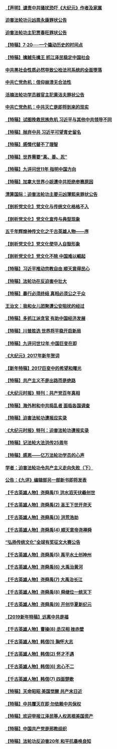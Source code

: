 #### [【声明】谴责中共骚扰恐吓《大纪元》作者及家属](../pages/nsc424/n4442933.md)
#### [迫害法轮功元凶周永康罪状公告](../pages/nsc424/n4234109.md)
#### [迫害法轮功主犯贾春旺罪状公告](../pages/nsc424/n4455857.md)
#### [【特稿】7‧20──一个撬动历史的时间点](../pages/nsc424/n4481700.md)
#### [【特稿】擒贼先擒王 抓江泽民稳定中国社会](../pages/nsc424/n4530296.md)
#### [中共黑社会性质必然导致公检法司系统的全面堕落](../pages/nsc424/n4541854.md)
#### [中共亡党危机：信仰崩溃无合法性](../pages/nsc424/n4545222.md)
#### [活摘法轮功学员器官主犯黄洁夫罪状公告](../pages/nsc424/n4547015.md)
#### [中共亡党危机：中共灭亡是即将到来的现实](../pages/nsc424/n4547349.md)
#### [【特稿】试图挽救民族危机 习近平与其他中共领导不同](../pages/nsc424/n4548555.md)
#### [【特稿】抛弃中共 习近平可望青史留名](../pages/nsc424/n4549169.md)
#### [【特稿】感情代替不了理智](../pages/nsc424/n4564327.md)
#### [【特稿】世界需要“真、善、忍”](../pages/nsc424/n4577812.md)
#### [【特稿】九评问世11年 指明中国方向](../pages/nsc424/n4578971.md)
#### [【特稿】加拿大世界小姐遭中共拒绝参赛原因](../pages/nsc424/n4585305.md)
#### [清算国际：迫害法轮功主要元凶薄熙来罪状公告](../pages/nsc424/n4621860.md)
#### [【剖析党文化】党文化与传统文化格格不入](../pages/nsc424/n4665279.md)
#### [【剖析党文化】党文化宣传与典型现象](../pages/nsc424/n4667282.md)
#### [五千年辉煌神传文化之千古英雄人物——序](../pages/nsc424/n7465898.md)
#### [【剖析党文化】党文化使华人自毁形象](../pages/nsc424/n7480414.md)
#### [【剖析党文化】党文化不除 中国难以崛起](../pages/nsc424/n7484466.md)
#### [【特稿】习近平推动宗教自由 顺天意得民心](../pages/nsc424/n7782230.md)
#### [【特稿】法轮功在反迫害中壮大](../pages/nsc424/n7915493.md)
#### [【特稿】暴行必须终结‭ ‬真相必须公之于众](../pages/nsc424/n8103572.md)
#### [王治文：我和女儿团聚遭公安阻扰的经过](../pages/nsc424/n8186638.md)
#### [【特稿】多抓江派贪官 有助中国经济发展](../pages/nsc424/n8454769.md)
#### [【特稿】川普胜选 世界将平稳开启新局](../pages/nsc424/n8482166.md)
#### [【特稿】九评问世12年 中国巨变在即](../pages/nsc424/n8506053.md)
#### [《大纪元》2017年新年贺词](../pages/nsc424/n8651727.md)
#### [【新年特稿】2017巨变中的希望和曙光](../pages/nsc424/n8655525.md)
#### [【特稿】共产主义不是出路而是绝路](../pages/nsc424/n8792816.md)
#### [《大纪元时报》特刊：共产党百年真相](../pages/nsc424/n8879818.md)
#### [【特稿】海外附和中共捣乱者 面临各国调查](../pages/nsc424/n9047645.md)
#### [【特稿】迫害法轮功遭报应实录](../pages/nsc424/n9055656.md)
#### [《大纪元时报》特刊：迫害法轮功遭报实录](../pages/nsc424/n9082916.md)
#### [【特稿】记法轮大法洪传25周年](../pages/nsc424/n9116480.md)
#### [【特稿】感恩——亿万法轮功学员的心声](../pages/nsc424/n9880260.md)
#### [学者：迫害法轮功令共产主义走向失败（下）](../pages/nsc424/n10009951.md)
#### [公告：《九评》编辑部另一部新书即将发表](../pages/nsc424/n10405104.md)
#### [【千古英雄人物】尧舜禹(1) 洪水滔天伏羲创世](../pages/nsc424/n7467618.md)
#### [【千古英雄人物】尧舜禹(2) 圣王下世开尧天](../pages/nsc424/n7467643.md)
#### [【千古英雄人物】尧舜禹(3) 洪荒浩劫](../pages/nsc424/n7471607.md)
#### [【千古英雄人物】尧舜禹(4) 顺天意帝尧禅舜](../pages/nsc424/n7471624.md)
#### [“弘扬传统文化”全球有奖征文大赛公告](../pages/nsc424/n10889849.md)
#### [【千古英雄人物】尧舜禹(5) 禹平水土创神州](../pages/nsc424/n7475809.md)
#### [【千古英雄人物】尧舜禹(6) 大禹治黄河](../pages/nsc424/n7475816.md)
#### [【千古英雄人物】尧舜禹(7) 大禹治长江](../pages/nsc424/n7475820.md)
#### [【千古英雄人物】尧舜禹(8) 舜继位一统天下](../pages/nsc424/n7515411.md)
#### [【千古英雄人物】尧舜禹(9) 开创华夏新纪元](../pages/nsc424/n7519873.md)
#### [【2019新年特稿】远离中共是福](../pages/nsc424/n10942748.md)
#### [【千古英雄人物】曹操(8) 丞汉相 挫赤壁](../pages/nsc424/n7662490.md)
#### [【千古英雄人物】韩信(1) 胸怀大志](../pages/nsc424/n7544501.md)
#### [【千古英雄人物】韩信(2) 怀才不遇](../pages/nsc424/n7547691.md)
#### [【千古英雄人物】韩信(6) 忠心不二](../pages/nsc424/n7552572.md)
#### [【千古英雄人物】韩信(7) 四面楚歌](../pages/nsc424/n7552608.md)
#### [【特稿】天命昭昭 美国觉醒 共产末日近](../pages/nsc424/n11150259.md)
#### [【特稿】中共覆灭在即 勿依赖中共保权](../pages/nsc424/n11278510.md)
#### [【特稿】欢迎举报江泽民等人权恶棍美国资产](../pages/nsc424/n11303040.md)
#### [【特稿】中国共产党是邪教组织](../pages/nsc424/n11355551.md)
#### [【特稿】法轮功反迫害20年 和平抗暴唤良知](../pages/nsc424/n11389135.md)
